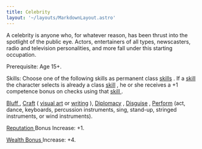 ```yaml
---
title: Celebrity
layout: '~/layouts/MarkdownLayout.astro'
---
```

A celebrity is anyone who, for whatever reason, has been thrust into the
spotlight of the public eye. Actors, entertainers of all types, newscasters,
radio and television personalities, and more fall under this starting
occupation.

Prerequisite: Age 15+.

Skills: Choose one of the following skills as permanent class [ skills](/modern.d20.srd/skills/index) . If a [ skill ](/modern.d20.srd/skills/index)
the character selects is already a class [ skill](/modern.d20.srd/skills/index) , he or she receives a +1 competence bonus on
checks using that [ skill ](/modern.d20.srd/skills/index) .

[ Bluff ](/modern.d20.srd/skills/bluff) , [ Craft](/modern.d20.srd/skills/craft) ( [ visual art](/modern.d20.srd/skills/craft.visual.art) or [ writing](/modern.d20.srd/skills/craft.writing) ), [ Diplomacy](/modern.d20.srd/skills/diplomacy) , [ Disguise](/modern.d20.srd/skills/disguise) , [ Perform](/modern.d20.srd/skills/perform) (act, dance, keyboards, percussion
instruments, sing, stand-up, stringed instruments, or wind instruments).

[ Reputation ](/modern.d20.srd/reputation/index) Bonus Increase: +1.

[ Wealth Bonus ](/modern.d20.srd/wealth/wealth.bonus) Increase: +4.

